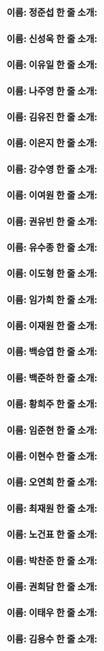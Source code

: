 이름: 정준섭
한 줄 소개:
---
이름: 신성욱
한 줄 소개:
---
이름: 이유일
한 줄 소개:
---
이름: 나주영
한 줄 소개:
---
이름: 김유진
한 줄 소개:
---
이름: 이은지
한 줄 소개:
---
이름: 강수영
한 줄 소개:
---
이름: 이여원
한 줄 소개:
---
이름: 권유빈
한 줄 소개:
---
이름: 유수종
한 줄 소개:
---
이름: 이도형
한 줄 소개:
---
이름: 임가희
한 줄 소개:
---
이름: 이재원
한 줄 소개:
--
이름: 백승엽
한 줄 소개:
---
이름: 백준하
한 줄 소개:
--- 
이름: 황희주
한 줄 소개:
---
이름: 임준현
한 줄 소개:
---
이름: 이현수
한 줄 소개:
---
이름: 오연희
한 줄 소개:
---
이름: 최재원
한 줄 소개:
---
이름: 노건표
한 줄 소개:
---
이름: 박찬준
한 줄 소개:
---
이름: 권희담
한 줄 소개:
---
이름: 이태우
한 줄 소개:
---
이름: 김용수
한 줄 소개:
---